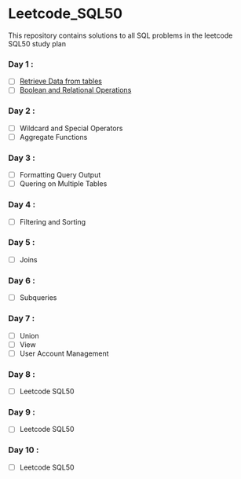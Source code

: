 # Leetcode_SQL50
This repository contains solutions to all SQL problems in the leetcode SQL50 study plan

  ### Day 1 :
   - [ ] [Retrieve Data from tables](https://www.w3resource.com/sql-exercises/sql-retrieve-from-table.php)
   - [ ] [Boolean and Relational Operations](https://www.w3resource.com/sql-exercises/sql-boolean-operators.php)
  ### Day 2 :     
   - [ ] Wildcard and Special Operators
   - [ ] Aggregate Functions
  ### Day 3 :     
   - [ ] Formatting Query Output
   - [ ] Quering on Multiple Tables
  ### Day 4 :   
   - [ ] Filtering and Sorting
   ### Day 5 :   
   - [ ] Joins
  ### Day 6 : 
   - [ ] Subqueries
  ### Day 7 : 
   - [ ] Union
   - [ ] View
   - [ ] User Account Management
  ### Day 8 :
   - [ ] Leetcode SQL50
  ### Day 9 :
   - [ ] Leetcode SQL50
  ### Day 10 :
   - [ ] Leetcode SQL50
